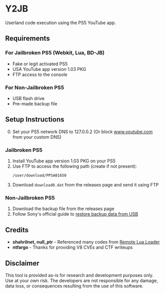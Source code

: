 # Y2JB

Userland code execution using the PS5 YouTube app.

## Requirements

### For Jailbroken PS5 (Webkit, Lua, BD-JB)
- Fake or legit activated PS5
- USA YouTube app version 1.03 PKG
- FTP access to the console

### For Non-Jailbroken PS5
- USB flash drive
- Pre-made backup file

## Setup Instructions

0. Set your PS5 network DNS to 127.0.0.2 (Or block www.youtube.com from your custom DNS)

### Jailbroken PS5

1. Install YouTube app version 1.03 PKG on your PS5
2. Use FTP to access the following path (create if not present):
   ```
   /user/download/PPSA01650
   ```
3. Download `download0.dat` from the releases page and send it using FTP

### Non-Jailbroken PS5

1. Download the backup file from the releases page
2. Follow Sony's official guide to [restore backup data from USB](https://www.playstation.com/en-gb/support/hardware/back-up-ps5-data-USB/)

## Credits

* **shahrilnet, null_ptr** - Referenced many codes from [Remote Lua Loader](https://github.com/shahrilnet/remote_lua_loader)
* **ntfargo** - Thanks for providing V8 CVEs and CTF writeups

## Disclaimer

This tool is provided as-is for research and development purposes only. Use at your own risk. The developers are not responsible for any damage, data loss, or consequences resulting from the use of this software.
